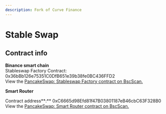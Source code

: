 ```yaml
---
description: Fork of Curve Finance
---
```


# Stable Swap

## Contract info

**Binance smart chain**\
Stableswap Factory Contract: 0x36bBb126e75351C0DfB651e39b38fe0BC436FFD2\
View the [PancakeSwap: Stableswap Factory contract on BscScan.](https://bscscan.com/address/0x36bBb126e75351C0DfB651e39b38fe0BC436FFD2)

**Smart Router**

Contract address**:** 0xC6665d98Efd81f47B03801187eB46cbC63F328B0\
View the [PancakeSwap: Smart Router contract on BscScan.](https://bscscan.com/address/0xc6665d98efd81f47b03801187eb46cbc63f328b0)
